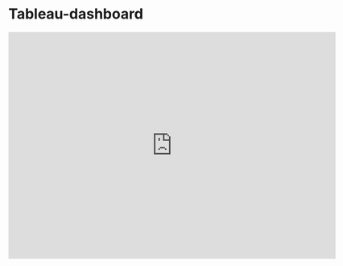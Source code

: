 # Tableau-dashboard
<!DOCTYPE html>
<html>
<body>
    <iframe seamless frameborder="0" src="https://public.tableau.com/views/DWBIFinalProject/Dashboard1?:embed=yes&:display_count=yes&:showVizHome=no" width = '650' height = '450' scrolling='yes' ></iframe>    

</body>
</html>
